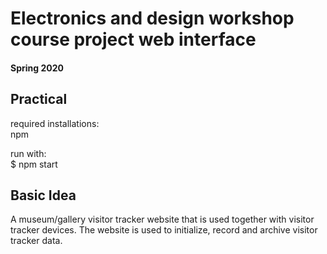 <h1> Electronics and design workshop course project web interface </h1>
<h4>Spring 2020</h4>

<h2>Practical</h2>
<p>required installations: </br> npm </p>
<p>run with: </br>
  $ npm start</p>
  
<h2>Basic Idea</h2>
<p>A museum/gallery visitor tracker website that is used together with visitor tracker devices. The website is used to initialize, record and archive visitor tracker data.</p>
